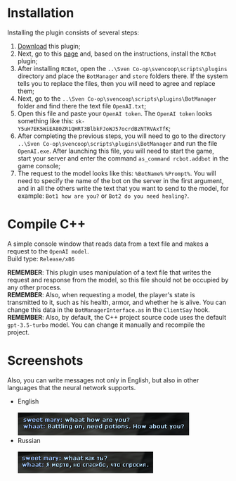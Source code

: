 # Installation
Installing the plugin consists of several steps:
1. [Download]() this plugin;
2. Next, go to this [page](https://github.com/rcbotCheeseh/RCBotSven5) and, based on the instructions, install the `RCBot` plugin;
4. After installing `RCBot`, open the `..\Sven Co-op\svencoop\scripts\plugins` directory and place the `BotManager` and `store` folders there. If the system tells you to replace the files, then you will need to agree and replace them;
5. Next, go to the `..\Sven Co-op\svencoop\scripts\plugins\BotManager` folder and find there the text file `OpenAI.txt`;
6. Open this file and paste your `OpenAI token`. The `OpenAI token` looks something like this: `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`;
5. After completing the previous steps, you will need to go to the directory `..\Sven Co-op\svencoop\scripts\plugins\BotManager` and run the file `OpenAI.exe`. After launching this file, you will need to start the game, start your server and enter the command `as_command rcbot.addbot` in the game console;
6. The request to the model looks like this: `%BotName%` `%Prompt%`. You will need to specify the name of the bot on the server in the first argument, and in all the others write the text that you want to send to the model, for example: `Bot1 how are you?` or `Bot2 do you need healing?`.

# Compile C++
A simple console window that reads data from a text file and makes a request to the `OpenAI model`.<br>
Build type: `Release/x86`

**REMEMBER**: This plugin uses manipulation of a text file that writes the request and response from the model, so this file should not be occupied by any other process.<br>
**REMEMBER**: Also, when requesting a model, the player's state is transmitted to it, such as his health, armor, and whether he is alive. You can change this data in the `BotManagerInterface.as` in the `ClientSay` hook.<br>
**REMEMBER**: Also, by default, the C++ project source code uses the default `gpt-3.5-turbo` model. You can change it manually and recompile the project.<br>

# Screenshots
Also, you can write messages not only in English, but also in other languages that the neural network supports.
* English<br><br>
![Screenshot_1](https://github.com/kekekekkek/RCBotWithChatGPT/blob/main/RCBotChatGPT/Images/Screenshot_1.png)
* Russian<br><br>
![Screenshot_2](https://github.com/kekekekkek/RCBotWithChatGPT/blob/main/RCBotChatGPT/Images/Screenshot_2.png)
